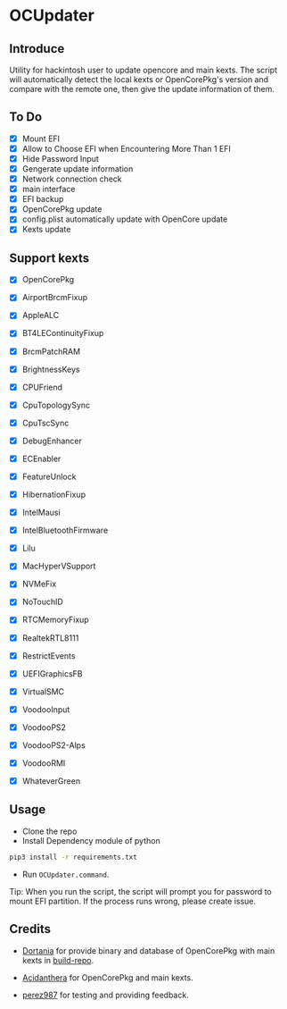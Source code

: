 # OCUpdater
## Introduce

Utility for hackintosh user to update opencore and main kexts. The script will automatically detect the local kexts or OpenCorePkg's version and compare with the remote one, then give the update information of them.

## To Do

- [x] Mount EFI
- [x] Allow to Choose EFI when Encountering More Than 1 EFI
- [x] Hide Password Input
- [x] Gengerate update information
- [x] Network connection check
- [x] main interface
- [x] EFI backup 
- [x] OpenCorePkg update
- [x] config.plist automatically update with OpenCore update
- [x] Kexts update

## Support kexts

- [x] OpenCorePkg

- [x] AirportBrcmFixup

- [x] AppleALC

- [x] BT4LEContinuityFixup

- [x] BrcmPatchRAM

- [x] BrightnessKeys

- [x] CPUFriend

- [x] CpuTopologySync

- [x] CpuTscSync

- [x] DebugEnhancer

- [x] ECEnabler

- [x] FeatureUnlock

- [x] HibernationFixup

- [x] IntelMausi

- [x] IntelBluetoothFirmware

- [x] Lilu

- [x] MacHyperVSupport

- [x] NVMeFix

- [x] NoTouchID

- [x] RTCMemoryFixup

- [x] RealtekRTL8111

- [x] RestrictEvents

- [x] UEFIGraphicsFB

- [x] VirtualSMC

- [x] VoodooInput

- [x] VoodooPS2

- [x] VoodooPS2-Alps

- [x] VoodooRMI

- [x] WhateverGreen

## Usage

- Clone the repo 
- Install Dependency module of python

````bash
pip3 install -r requirements.txt
````

- Run `OCUpdater.command`.

Tip: When you run the script, the script will prompt you for password to mount EFI partition. If the process runs wrong, please create issue.

## Credits

- [Dortania](https://github.com/dortania) for provide binary and database of OpenCorePkg with main kexts in [build-repo](https://github.com/dortania/build-repo/tree/builds).

- [Acidanthera](https://github.com/Acidanthera) for OpenCorePkg and main kexts.

- [perez987](https://github.com/perez987) for testing and providing feedback.

